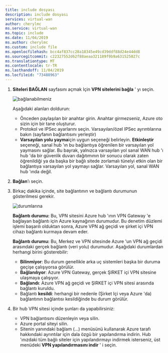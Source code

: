 ```yaml
---
title: include dosyası
description: include dosyası
services: virtual-wan
author: cherylmc
ms.service: virtual-wan
ms.topic: include
ms.date: 11/04/2019
ms.author: cherylmc
ms.custom: include file
ms.openlocfilehash: bcc4af837cc28a18345e49cd39ddf88d24e44dd8
ms.sourcegitcommit: c22327552d62f88aeaa321189f9b9a631525027c
ms.translationtype: MT
ms.contentlocale: tr-TR
ms.lasthandoff: 11/04/2019
ms.locfileid: "73488963"
---
```

1. **Siteleri BAĞLAN** sayfasını açmak Için **VPN sitelerini bağla** ' yı seçin.

    ![bağlanabilmeniz](./media/virtual-wan-tutorial-connect-vpn-site-include/connect.png "bağlanmaya")

   Aşağıdaki alanları doldurun:

   * Önceden paylaşılan bir anahtar girin. Anahtar girmezseniz, Azure oto sizin için bir tane oluşturur.
   * Protokol ve IPSec ayarlarını seçin. Varsayılan/özel IPSec ayrıntılarına bakın (sayfanın bağlantısını yerleştir)
   * **Varsayılan yolu yayma**için uygun seçeneği belirleyin. **Etkinleştir** seçeneği, sanal hub 'ın bu bağlantıya öğrenilen bir varsayılan yol yaymasını sağlar. Bu bayrak, yalnızca varsayılan yol sanal WAN hub 'ı hub 'da bir güvenlik duvarı dağıtımının bir sonucu olarak zaten öğrenildiği ya da başka bir bağlı sitede zorlamalı tünelyi etkin olan bir bağlantıya varsayılan yol yaymayı sağlar. Varsayılan yol, sanal WAN hub 'ında değil.

2. **Bağlan**’ı seçin.
3. Birkaç dakika içinde, site bağlantının ve bağlantı durumunun gösterilmesi gerekir.

   ![durumlarına](./media/virtual-wan-tutorial-connect-vpn-site-include/status.png "status")

   **Bağlantı durumu:** Bu, VPN sitesini Azure hub 'ının VPN Gateway 'e bağlayan bağlantı için Azure kaynağının durumudur. Bu denetim düzlemi işlemi başarılı olduktan sonra, Azure VPN ağ geçidi ve şirket içi VPN cihazı bağlantı kurmaya devam eder.

   **Bağlantı durumu:** Bu, Merkez ve VPN sitesinde Azure 'un VPN ağ geçidi arasındaki gerçek bağlantı (veri yolu) durumudur. Aşağıdaki durumlardan herhangi birini gösterebilir:

    * **Bilinmiyor**: Bu durum genellikle arka uç sistemleri başka bir duruma geçişe çalışıyorsa görülür.
    * **Bağlanılıyor**: Azure VPN Gateway, gerçek ŞIRKET içi VPN sitesine ulaşmaya çalışıyor.
    * **Bağlandı**: Azure VPN ağ geçidi ve ŞIRKET içi VPN sitesi arasında bağlantı kuruldu.
    * Bağlantı **kesildi**: herhangi bir nedenle (Şirket Içi veya Azure 'da) bağlantının bağlantısı kesildiğinde bu durum görülür.
4. Bir hub VPN sitesi içinde şunları da yapabilirsiniz: 

   * VPN bağlantısını düzenleyin veya silin.
   * Azure portal siteyi silin.
   * Sitenin yanındaki bağlam (...) menüsünü kullanarak Azure tarafı hakkındaki ayrıntılar için dala özgü bir yapılandırma indirin. Hub 'ınızdaki tüm bağlı siteler için yapılandırmayı indirmek isterseniz, üst menüdeki **VPN yapılandırmasını indir** ' i seçin.